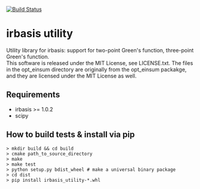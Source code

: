 [![Build Status](https://travis-ci.org/shinaoka/irbasis_utility.svg?branch=master)](https://travis-ci.org/shinaoka/irbasis_utility)

irbasis utility
======
Utility library for irbasis: support for two-point Green's function, three-point Green's function.<br>
This software is released under the MIT License, see LICENSE.txt. 
The files in the opt_einsum directory are originally from the opt_einsum packakge,
and they are licensed under the MIT License as well.

## Requirements
* irbasis >= 1.0.2
* scipy

## How to build tests & install via pip

```
> mkdir build && cd build
> cmake path_to_source_directory
> make
> make test
> python setup.py bdist_wheel # make a universal binary package
> cd dist
> pip install irbasis_utility-*.whl
```
